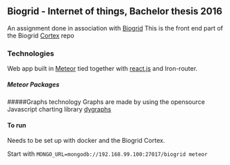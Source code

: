 ## Biogrid - Internet of things, Bachelor thesis 2016

An assignment done in association with [Biogrid](http://www.biogrid.no)
This is the front end part of the Biogrid [Cortex](https://github.com/BiogridCortex) repo

### Technologies
Web app built in [Meteor](https://www.meteor.com/)  tied together with [react.js](https://facebook.github.io/react/) and Iron-router.

##### Meteor Packages

#####Graphs technology
Graphs are made by using the opensource Javascript charting library [dygraphs](http://dygraphs.com/)

#### To run
Needs to be set up with docker and the Biogrid Cortex.

Start with `MONGO_URL=mongodb://192.168.99.100:27017/biogrid meteor`
